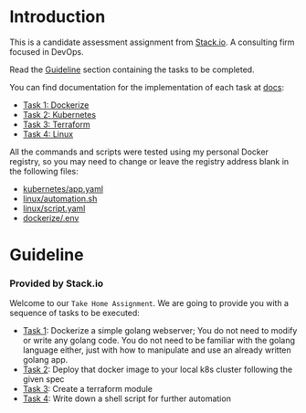 # Introduction

This is a candidate assessment assignment from [Stack.io](https://www.stack.io). A consulting firm focused in DevOps. 

Read the [Guideline](#guideline) section containing the tasks to be completed.

You can find documentation for the implementation of each task at [docs](https://github.com/guirgouveia/stack.io-assignment/tree/main/docs):

- [Task 1: Dockerize](./docs/task-1-dockerize.md)
- [Task 2: Kubernetes](./docs/task-2-kubernetes.md)
- [Task 3: Terraform](./docs/task-3-terraform.md)
- [Task 4: Linux](./docs/task-4-linux.md)

All the commands and scripts were tested using my personal Docker registry, so you may need to change or leave the registry address blank in the following files:

- [kubernetes/app.yaml](./kubernetes/app.yaml)
- [linux/automation.sh](linux/automation.sh)
- [linux/script.yaml](linux/script.yaml)
- [dockerize/.env](dockerize/.env)

# Guideline

### **Provided by Stack.io**

Welcome to our `Take Home Assignment`. We are going to provide you with a sequence of tasks to be executed:

* [Task 1](dockerize): Dockerize a simple golang webserver; You do not need to modify or write any golang code. You do not need to be familiar with the golang language either, just with how to manipulate and use an already written golang app.
* [Task 2](kubernetes): Deploy that docker image to your local k8s cluster following the given spec
* [Task 3](terraform): Create a terraform module
* [Task 4](linux): Write down a shell script for further automation

